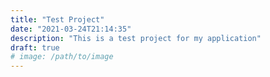 ```yaml
---
title: "Test Project"
date: "2021-03-24T21:14:35"
description: "This is a test project for my application"
draft: true
# image: /path/to/image
---
```


